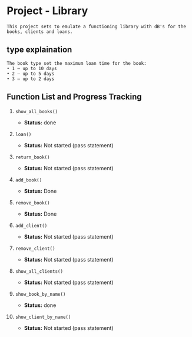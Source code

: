 # Project - Library
    This project sets to emulate a functioning library with dB's for the books, clients and loans.

## type explaination
    The book type set the maximum loan time for the book: 
    • 1 – up to 10 days 
    • 2 – up to 5 days 
    • 3 – up to 2 days

## Function List and Progress Tracking

1. `show_all_books()`
   - **Status:** done

2. `loan()`
   - **Status:** Not started (pass statement)

3. `return_book()`
   - **Status:** Not started (pass statement)

4. `add_book()`
   - **Status:** Done

5. `remove_book()`
   - **Status:** Done

6. `add_client()`
   - **Status:** Not started (pass statement)

7. `remove_client()`
   - **Status:** Not started (pass statement)

8. `show_all_clients()`
   - **Status:** Not started (pass statement)

9. `show_book_by_name()`
   - **Status:** done

10. `show_client_by_name()`
    - **Status:** Not started (pass statement)

